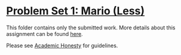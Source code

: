 # [Problem Set 1: Mario (Less)](https://cs50.harvard.edu/x/2022/psets/1/mario/less/)

This folder contains only the submitted work. More details about this assignment can be found [here](https://cs50.harvard.edu/x/2022/psets/1/mario/less/).

Please see [Academic Honesty](https://cs50.harvard.edu/x/2022/honesty/) for guidelines.
